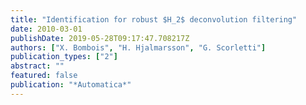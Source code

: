 ```yaml
---
title: "Identification for robust $H_2$ deconvolution filtering"
date: 2010-03-01
publishDate: 2019-05-28T09:17:47.708217Z
authors: ["X. Bombois", "H. Hjalmarsson", "G. Scorletti"]
publication_types: ["2"]
abstract: ""
featured: false
publication: "*Automatica*"
---
```


